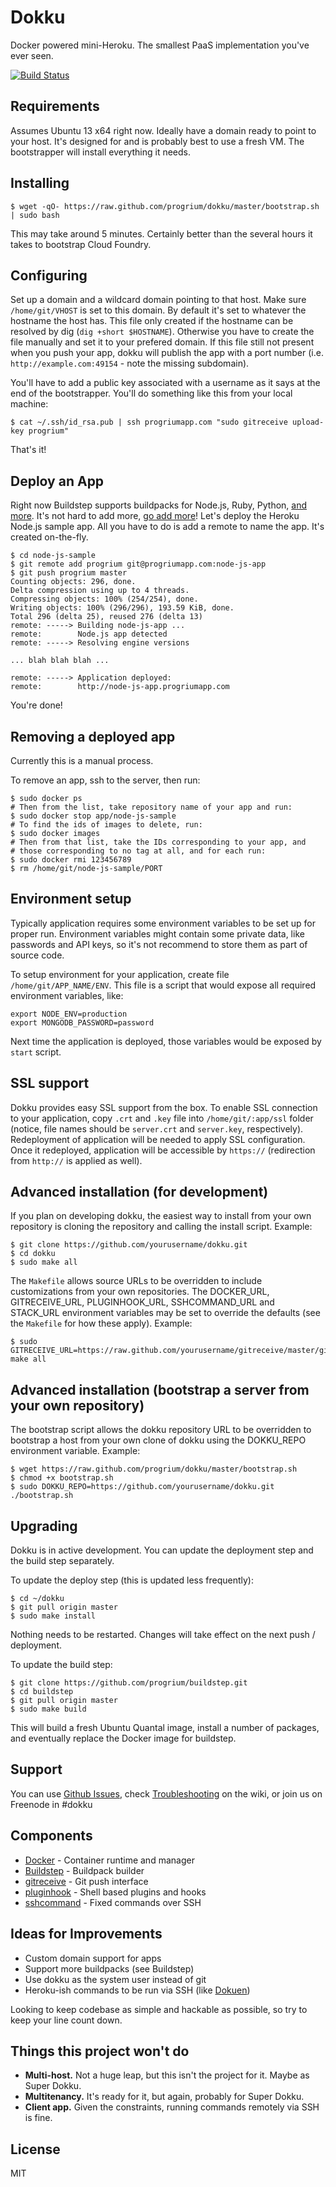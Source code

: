 # Dokku

Docker powered mini-Heroku. The smallest PaaS implementation you've ever seen.

[![Build Status](https://travis-ci.org/progrium/dokku.png?branch=master)](https://travis-ci.org/progrium/dokku)

## Requirements

Assumes Ubuntu 13 x64 right now. Ideally have a domain ready to point to your host. It's designed for and is probably
best to use a fresh VM. The bootstrapper will install everything it needs.

## Installing

    $ wget -qO- https://raw.github.com/progrium/dokku/master/bootstrap.sh | sudo bash

This may take around 5 minutes. Certainly better than the several hours it takes to bootstrap Cloud Foundry.

## Configuring

Set up a domain and a wildcard domain pointing to that host. Make sure `/home/git/VHOST` is set to this domain. By default it's set to whatever the hostname the host has. This file only created if the hostname can be resolved by dig (`dig +short $HOSTNAME`). Otherwise you have to create the file manually and set it to your prefered domain. If this file still not present when you push your app, dokku will publish the app with a port number (i.e. `http://example.com:49154` - note the missing subdomain).

You'll have to add a public key associated with a username as it says at the end of the bootstrapper. You'll do something
like this from your local machine:

    $ cat ~/.ssh/id_rsa.pub | ssh progriumapp.com "sudo gitreceive upload-key progrium"

That's it!

## Deploy an App

Right now Buildstep supports buildpacks for Node.js, Ruby, Python, [and more](https://github.com/progrium/buildstep#supported-buildpacks). It's not hard to add more, [go add more](https://github.com/progrium/buildstep#adding-buildpacks)! Let's deploy
the Heroku Node.js sample app. All you have to do is add a remote to name the app. It's created on-the-fly.

    $ cd node-js-sample
    $ git remote add progrium git@progriumapp.com:node-js-app
    $ git push progrium master
    Counting objects: 296, done.
    Delta compression using up to 4 threads.
    Compressing objects: 100% (254/254), done.
    Writing objects: 100% (296/296), 193.59 KiB, done.
    Total 296 (delta 25), reused 276 (delta 13)
    remote: -----> Building node-js-app ...
    remote:        Node.js app detected
    remote: -----> Resolving engine versions

    ... blah blah blah ...

    remote: -----> Application deployed:
    remote:        http://node-js-app.progriumapp.com

You're done!

## Removing a deployed app

Currently this is a manual process.

To remove an app, ssh to the server, then run:

    $ sudo docker ps
    # Then from the list, take repository name of your app and run:
    $ sudo docker stop app/node-js-sample
    # To find the ids of images to delete, run:
    $ sudo docker images
    # Then from that list, take the IDs corresponding to your app, and
    # those corresponding to no tag at all, and for each run:
    $ sudo docker rmi 123456789
    $ rm /home/git/node-js-sample/PORT

## Environment setup

Typically application requires some environment variables to be set up for proper run. Environment variables might contain some private data, like passwords and API keys, so it's not recommend to store them as part of source code.

To setup environment for your application, create file `/home/git/APP_NAME/ENV`. This file is a script that would expose all required environment variables, like:

    export NODE_ENV=production
    export MONGODB_PASSWORD=password

Next time the application is deployed, those variables would be exposed by `start` script.

## SSL support

Dokku provides easy SSL support from the box. To enable SSL connection to your application, copy `.crt` and `.key` file into `/home/git/:app/ssl` folder (notice, file names should be `server.crt` and `server.key`, respectively). Redeployment of application will be needed to apply SSL configuration. Once it redeployed, application will be accessible by `https://` (redirection from `http://` is applied as well).

## Advanced installation (for development)

If you plan on developing dokku, the easiest way to install from your own repository is cloning
the repository and calling the install script. Example:

    $ git clone https://github.com/yourusername/dokku.git
    $ cd dokku
    $ sudo make all

The `Makefile` allows source URLs to be overridden to include customizations from your own
repositories. The DOCKER_URL, GITRECEIVE_URL, PLUGINHOOK_URL, SSHCOMMAND_URL and STACK_URL
environment variables may be set to override the defaults (see the `Makefile` for how these
apply). Example:

    $ sudo GITRECEIVE_URL=https://raw.github.com/yourusername/gitreceive/master/gitreceive make all

## Advanced installation (bootstrap a server from your own repository)

The bootstrap script allows the dokku repository URL to be overridden to bootstrap a host from
your own clone of dokku using the DOKKU_REPO environment variable. Example:

    $ wget https://raw.github.com/progrium/dokku/master/bootstrap.sh
    $ chmod +x bootstrap.sh
    $ sudo DOKKU_REPO=https://github.com/yourusername/dokku.git ./bootstrap.sh

## Upgrading

Dokku is in active development. You can update the deployment step and the build step separately.

To update the deploy step (this is updated less frequently):

    $ cd ~/dokku
    $ git pull origin master
    $ sudo make install

Nothing needs to be restarted. Changes will take effect on the next push / deployment.

To update the build step:

    $ git clone https://github.com/progrium/buildstep.git
    $ cd buildstep
    $ git pull origin master
    $ sudo make build

This will build a fresh Ubuntu Quantal image, install a number of packages, and
eventually replace the Docker image for buildstep.

## Support

You can use [Github Issues](https://github.com/progrium/dokku/issues), check [Troubleshooting](https://github.com/progrium/dokku/wiki/Troubleshooting) on the wiki, or join us on Freenode in #dokku

## Components

 * [Docker](https://github.com/dotcloud/docker) - Container runtime and manager
 * [Buildstep](https://github.com/progrium/buildstep) - Buildpack builder
 * [gitreceive](https://github.com/progrium/gitreceive) - Git push interface
 * [pluginhook](https://github.com/progrium/pluginhook) - Shell based plugins and hooks
 * [sshcommand](https://github.com/progrium/sshcommand) - Fixed commands over SSH

## Ideas for Improvements

 * Custom domain support for apps
 * Support more buildpacks (see Buildstep)
 * Use dokku as the system user instead of git
 * Heroku-ish commands to be run via SSH (like [Dokuen](https://github.com/peterkeen/dokuen#available-app-sub-commands))

Looking to keep codebase as simple and hackable as possible, so try to keep your line count down.

## Things this project won't do

 * **Multi-host.** Not a huge leap, but this isn't the project for it. Maybe as Super Dokku.
 * **Multitenancy.** It's ready for it, but again, probably for Super Dokku.
 * **Client app.** Given the constraints, running commands remotely via SSH is fine.

## License

MIT
